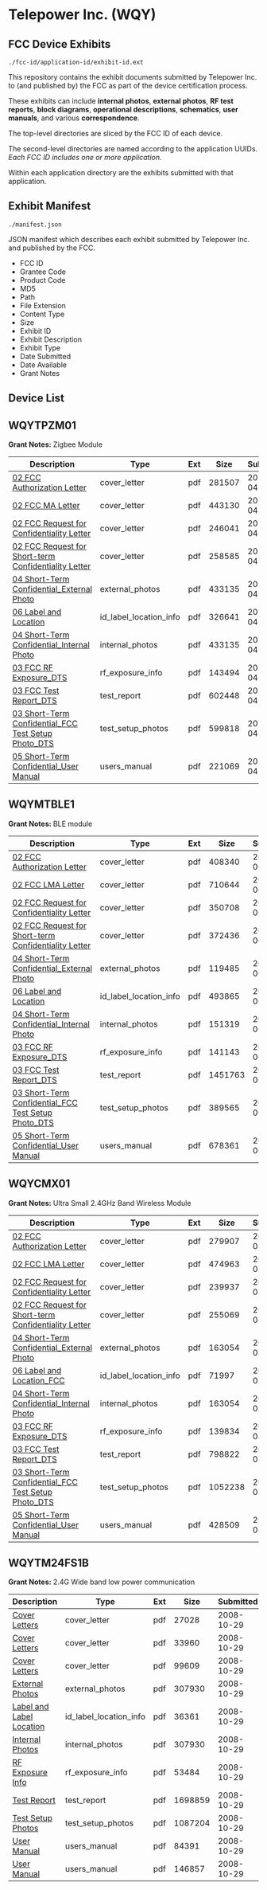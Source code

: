 # Telepower Inc. (WQY)
## FCC Device Exhibits

```
./fcc-id/application-id/exhibit-id.ext
```

This repository contains the exhibit documents submitted by Telepower Inc. to (and published by) the FCC as part of the device certification process.

These exhibits can include **internal photos**, **external photos**, **RF test reports**, **block diagrams**, **operational descriptions**, **schematics**, **user manuals**, and various **correspondence**.

The top-level directories are sliced by the FCC ID of each device.

The second-level directories are named according to the application UUIDs. *Each FCC ID includes one or more application.*

Within each application directory are the exhibits submitted with that application. 

## Exhibit Manifest

```
./manifest.json
```

JSON manifest which describes each exhibit submitted by Telepower Inc. and published by the FCC.

- FCC ID
- Grantee Code
- Product Code
- MD5
- Path
- File Extension
- Content Type
- Size
- Exhibit ID
- Exhibit Description
- Exhibit Type
- Date Submitted
- Date Available
- Grant Notes

## Device List
## WQYTPZM01
**Grant Notes:** Zigbee Module

| Description | Type | Ext | Size | Submitted | Available |
| ----------- | ---- | --- | ---- | --------- | --------- |
| [02 FCC Authorization Letter](WQYTPZM01/68b7d0cd20e272f84161d7b3ec812897/3821294.pdf) | cover_letter | pdf | 281507 | 2018-04-19 | 2018-04-19 |
| [02 FCC MA Letter](WQYTPZM01/68b7d0cd20e272f84161d7b3ec812897/3821295.pdf) | cover_letter | pdf | 443130 | 2018-04-19 | 2018-04-19 |
| [02 FCC Request for Confidentiality Letter](WQYTPZM01/68b7d0cd20e272f84161d7b3ec812897/3821296.pdf) | cover_letter | pdf | 246041 | 2018-04-19 | 2018-04-19 |
| [02 FCC Request for Short-term Confidentiality Letter](WQYTPZM01/68b7d0cd20e272f84161d7b3ec812897/3821297.pdf) | cover_letter | pdf | 258585 | 2018-04-19 | 2018-04-19 |
| [04 Short-Term Confidential_External Photo](WQYTPZM01/68b7d0cd20e272f84161d7b3ec812897/3821306.pdf) | external_photos | pdf | 433135 | 2018-04-19 | 2018-10-16 |
| [06 Label and Location](WQYTPZM01/68b7d0cd20e272f84161d7b3ec812897/3821300.pdf) | id_label_location_info | pdf | 326641 | 2018-04-19 | 2018-04-19 |
| [04 Short-Term Confidential_Internal Photo](WQYTPZM01/68b7d0cd20e272f84161d7b3ec812897/3821306.pdf) | internal_photos | pdf | 433135 | 2018-04-19 | 2018-10-16 |
| [03 FCC RF Exposure_DTS](WQYTPZM01/68b7d0cd20e272f84161d7b3ec812897/3821298.pdf) | rf_exposure_info | pdf | 143494 | 2018-04-19 | 2018-04-19 |
| [03 FCC Test Report_DTS](WQYTPZM01/68b7d0cd20e272f84161d7b3ec812897/3821299.pdf) | test_report | pdf | 602448 | 2018-04-19 | 2018-04-19 |
| [03 Short-Term Confidential_FCC Test Setup Photo_DTS](WQYTPZM01/68b7d0cd20e272f84161d7b3ec812897/3821305.pdf) | test_setup_photos | pdf | 599818 | 2018-04-19 | 2018-10-16 |
| [05 Short-Term Confidential_User Manual](WQYTPZM01/68b7d0cd20e272f84161d7b3ec812897/3821308.pdf) | users_manual | pdf | 221069 | 2018-04-19 | 2018-10-16 |
## WQYMTBLE1
**Grant Notes:** BLE module

| Description | Type | Ext | Size | Submitted | Available |
| ----------- | ---- | --- | ---- | --------- | --------- |
| [02 FCC Authorization Letter](WQYMTBLE1/7baaf21e729713571ef812192b1a2d5d/4337697.pdf) | cover_letter | pdf | 408340 | 2019-06-28 | 2019-06-28 |
| [02 FCC LMA Letter](WQYMTBLE1/7baaf21e729713571ef812192b1a2d5d/4337698.pdf) | cover_letter | pdf | 710644 | 2019-06-28 | 2019-06-28 |
| [02 FCC Request for Confidentiality Letter](WQYMTBLE1/7baaf21e729713571ef812192b1a2d5d/4337699.pdf) | cover_letter | pdf | 350708 | 2019-06-28 | 2019-06-28 |
| [02 FCC Request for Short-term Confidentiality Letter](WQYMTBLE1/7baaf21e729713571ef812192b1a2d5d/4337700.pdf) | cover_letter | pdf | 372436 | 2019-06-28 | 2019-06-28 |
| [04 Short-Term Confidential_External Photo](WQYMTBLE1/7baaf21e729713571ef812192b1a2d5d/4337721.pdf) | external_photos | pdf | 119485 | 2019-06-28 | 2019-12-25 |
| [06 Label and Location](WQYMTBLE1/7baaf21e729713571ef812192b1a2d5d/4337703.pdf) | id_label_location_info | pdf | 493865 | 2019-06-28 | 2019-06-28 |
| [04 Short-Term Confidential_Internal Photo](WQYMTBLE1/7baaf21e729713571ef812192b1a2d5d/4337722.pdf) | internal_photos | pdf | 151319 | 2019-06-28 | 2019-12-25 |
| [03 FCC RF Exposure_DTS](WQYMTBLE1/7baaf21e729713571ef812192b1a2d5d/4337701.pdf) | rf_exposure_info | pdf | 141143 | 2019-06-28 | 2019-06-28 |
| [03 FCC Test Report_DTS](WQYMTBLE1/7baaf21e729713571ef812192b1a2d5d/4337702.pdf) | test_report | pdf | 1451763 | 2019-06-28 | 2019-06-28 |
| [03 Short-Term Confidential_FCC Test Setup Photo_DTS](WQYMTBLE1/7baaf21e729713571ef812192b1a2d5d/4337720.pdf) | test_setup_photos | pdf | 389565 | 2019-06-28 | 2019-12-25 |
| [05 Short-Term Confidential_User Manual](WQYMTBLE1/7baaf21e729713571ef812192b1a2d5d/4337723.pdf) | users_manual | pdf | 678361 | 2019-06-28 | 2019-12-25 |
## WQYCMX01
**Grant Notes:** Ultra Small 2.4GHz Band Wireless Module

| Description | Type | Ext | Size | Submitted | Available |
| ----------- | ---- | --- | ---- | --------- | --------- |
| [02 FCC Authorization Letter](WQYCMX01/6a6219f633b17ad35fafd5d541b3298b/3985496.pdf) | cover_letter | pdf | 279907 | 2018-08-30 | 2018-08-30 |
| [02 FCC LMA Letter](WQYCMX01/6a6219f633b17ad35fafd5d541b3298b/3985497.pdf) | cover_letter | pdf | 474963 | 2018-08-30 | 2018-08-30 |
| [02 FCC Request for Confidentiality Letter](WQYCMX01/6a6219f633b17ad35fafd5d541b3298b/3985498.pdf) | cover_letter | pdf | 239937 | 2018-08-30 | 2018-08-30 |
| [02 FCC Request for Short-term Confidentiality Letter](WQYCMX01/6a6219f633b17ad35fafd5d541b3298b/3985499.pdf) | cover_letter | pdf | 255069 | 2018-08-30 | 2018-08-30 |
| [04 Short-Term Confidential_External Photo](WQYCMX01/6a6219f633b17ad35fafd5d541b3298b/3985514.pdf) | external_photos | pdf | 163054 | 2018-08-30 | 2019-02-27 |
| [06 Label and Location_FCC](WQYCMX01/6a6219f633b17ad35fafd5d541b3298b/3985502.pdf) | id_label_location_info | pdf | 71997 | 2018-08-30 | 2018-08-30 |
| [04 Short-Term Confidential_Internal Photo](WQYCMX01/6a6219f633b17ad35fafd5d541b3298b/3985514.pdf) | internal_photos | pdf | 163054 | 2018-08-30 | 2019-02-27 |
| [03 FCC RF Exposure_DTS](WQYCMX01/6a6219f633b17ad35fafd5d541b3298b/3985500.pdf) | rf_exposure_info | pdf | 139834 | 2018-08-30 | 2018-08-30 |
| [03 FCC Test Report_DTS](WQYCMX01/6a6219f633b17ad35fafd5d541b3298b/3985501.pdf) | test_report | pdf | 798822 | 2018-08-30 | 2018-08-30 |
| [03 Short-Term Confidential_FCC Test Setup Photo_DTS](WQYCMX01/6a6219f633b17ad35fafd5d541b3298b/3985512.pdf) | test_setup_photos | pdf | 1052238 | 2018-08-30 | 2019-02-27 |
| [05 Short-Term Confidential_User Manual](WQYCMX01/6a6219f633b17ad35fafd5d541b3298b/3985515.pdf) | users_manual | pdf | 428509 | 2018-08-30 | 2019-02-27 |
## WQYTM24FS1B
**Grant Notes:** 2.4G Wide band low power communication

| Description | Type | Ext | Size | Submitted | Available |
| ----------- | ---- | --- | ---- | --------- | --------- |
| [Cover Letters](WQYTM24FS1B/685c768b4fbce8fadc83308dcb8c551e/1022864.pdf) | cover_letter | pdf | 27028 | 2008-10-29 | 2008-10-29 |
| [Cover Letters](WQYTM24FS1B/685c768b4fbce8fadc83308dcb8c551e/1022865.pdf) | cover_letter | pdf | 33960 | 2008-10-29 | 2008-10-29 |
| [Cover Letters](WQYTM24FS1B/685c768b4fbce8fadc83308dcb8c551e/1022866.pdf) | cover_letter | pdf | 99609 | 2008-10-29 | 2008-10-29 |
| [External Photos](WQYTM24FS1B/685c768b4fbce8fadc83308dcb8c551e/1022868.pdf) | external_photos | pdf | 307930 | 2008-10-29 | 2008-10-29 |
| [Label and Label Location](WQYTM24FS1B/685c768b4fbce8fadc83308dcb8c551e/1022867.pdf) | id_label_location_info | pdf | 36361 | 2008-10-29 | 2008-10-29 |
| [Internal Photos](WQYTM24FS1B/685c768b4fbce8fadc83308dcb8c551e/1022868.pdf) | internal_photos | pdf | 307930 | 2008-10-29 | 2008-10-29 |
| [RF Exposure Info](WQYTM24FS1B/685c768b4fbce8fadc83308dcb8c551e/1022870.pdf) | rf_exposure_info | pdf | 53484 | 2008-10-29 | 2008-10-29 |
| [Test Report](WQYTM24FS1B/685c768b4fbce8fadc83308dcb8c551e/1022872.pdf) | test_report | pdf | 1698859 | 2008-10-29 | 2008-10-29 |
| [Test Setup Photos](WQYTM24FS1B/685c768b4fbce8fadc83308dcb8c551e/1022873.pdf) | test_setup_photos | pdf | 1087204 | 2008-10-29 | 2008-10-29 |
| [User Manual](WQYTM24FS1B/685c768b4fbce8fadc83308dcb8c551e/1022874.pdf) | users_manual | pdf | 84391 | 2008-10-29 | 2008-10-29 |
| [User Manual](WQYTM24FS1B/685c768b4fbce8fadc83308dcb8c551e/1022875.pdf) | users_manual | pdf | 146857 | 2008-10-29 | 2008-10-29 |
